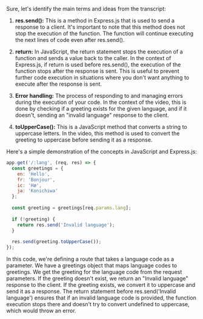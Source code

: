 Sure, let's identify the main terms and ideas from the transcript:

1. **res.send():** This is a method in Express.js that is used to send a response to a client. It's important to note that this method does not stop the execution of the function. The function will continue executing the next lines of code even after res.send().

2. **return:** In JavaScript, the return statement stops the execution of a function and sends a value back to the caller. In the context of Express.js, if return is used before res.send(), the execution of the function stops after the response is sent. This is useful to prevent further code execution in situations where you don't want anything to execute after the response is sent.

3. **Error handling:** The process of responding to and managing errors during the execution of your code. In the context of the video, this is done by checking if a greeting exists for the given language, and if it doesn't, sending an "invalid language" response to the client.

4. **toUpperCase():** This is a JavaScript method that converts a string to uppercase letters. In the video, this method is used to convert the greeting to uppercase before sending it as a response. 

Here's a simple demonstration of the concepts in JavaScript and Express.js:

```javascript
app.get('/:lang', (req, res) => {
  const greetings = {
    en: 'Hello',
    fr: 'Bonjour',
    ic: 'Hæ',
    ja: 'Konichiwa'
  };
  
  const greeting = greetings[req.params.lang];
  
  if (!greeting) {
    return res.send('Invalid language');
  }
  
  res.send(greeting.toUpperCase());
});
```

In this code, we're defining a route that takes a language code as a parameter. We have a greetings object that maps language codes to greetings. We get the greeting for the language code from the request parameters. If the greeting doesn't exist, we return an "Invalid language" response to the client. If the greeting exists, we convert it to uppercase and send it as a response. The return statement before res.send('Invalid language') ensures that if an invalid language code is provided, the function execution stops there and doesn't try to convert undefined to uppercase, which would throw an error.
